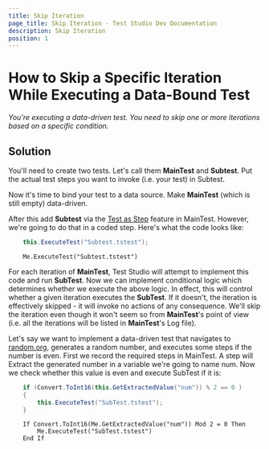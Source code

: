 ```yaml
---
title: Skip Iteration
page_title: Skip Iteration - Test Studio Dev Documentation
description: Skip Iteration
position: 1
---
```

# How to Skip a Specific Iteration While Executing a Data-Bound Test

*You're executing a data-driven test. You need to skip one or more iterations based on a specific condition.*

## Solution

You'll need to create two tests. Let's call them **MainTest** and **Subtest**. Put the actual test steps you want to invoke (i.e. your test) in Subtest.

Now it's time to bind your test to a data source. Make **MainTest** (which is still empty) data-driven.

After this add **Subtest** via the <a href="/features/custom-steps/test-as-step" target="_blank">Test as Step</a> feature in MainTest. However, we're going to do that in a coded step. Here's what the code looks like: 

````C#
    this.ExecuteTest("Subtest.tstest");
````
````VB
    Me.ExecuteTest("Subtest.tstest")
````

For each iteration of **MainTest**, Test Studio will attempt to implement this code and run **SubTest**. Now we can implement conditional logic which determines whether we execute the above logic. In effect, this will control whether a given iteration executes the **SubTest**. If it doesn't, the iteration is effectively skipped - it will invoke no actions of any consequence. We'll skip the iteration even though it won't seem so from **MainTest**'s point of view (i.e. all the iterations will be listed in **MainTest**'s Log file).
 
Let's say we want to implement a data-driven test that navigates to <a href="http://www.random.org/" target="_blank">random.org</a>, generates a random number, and executes some steps if the number is even. First we record the required steps in MainTest. A step will Extract the generated number in a variable we're going to name num. Now we check whether this value is even and execute SubTest if it is:

````C#
    if (Convert.ToInt16(this.GetExtractedValue("num")) % 2 == 0 )
    {
        this.ExecuteTest("SubTest.tstest");
    }
````
````VB
    If Convert.ToInt16(Me.GetExtractedValue("num")) Mod 2 = 0 Then
        Me.ExecuteTest("SubTest.tstest")
    End If
````

